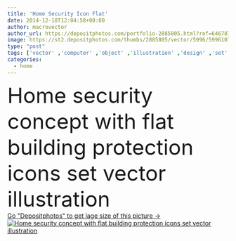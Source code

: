 ```yaml
---
title: 'Home Security Icon Flat'
date: 2014-12-10T12:04:58+00:00
author: macrovector
author_url: https://depositphotos.com/portfolio-2885805.html?ref=64678756
image: https://st2.depositphotos.com/thumbs/2885805/vector/5996/59961075/api_thumb_450.jpg?forcejpeg=true
type: "post"
tags: ['vector' ,'computer' ,'object' ,'illustration' ,'design' ,'set' ,'key' ,'decorative' ,'business' ,'sign' ,'protection' ,'technology' ,'scrapbook' ,'symbol' ,'elements' ,'concept' ,'icon' ,'building' ,'house' ,'home' ,'fingers' ,'flat' ,'shadow' ,'web' ,'camera' ,'door' ,'safety' ,'security' ,'lock' ,'collection' ,'website' ,'system' ,'shield' ,'site' ,'icons' ,'control' ,'police' ,'alarm' ,'safe' ,'surveillance' ,'emblem' ,'check' ,'secure' ,'thief' ,'padlock' ,'ladies' ,'burglar' ]
categories: 
  - home
---
```

<div aling="center">
            <font size="60"> Home security concept with flat building protection icons set vector illustration</font>   
</div>
<div>
    <a href='https://st2.depositphotos.com/thumbs/2885805/vector/5996/59961075/api_thumb_450.jpg?forcejpeg=true?ref=64678756' target=_blank > Go "Depositphotos" to get lage size of this picture ->
        <img href='https://st2.depositphotos.com/thumbs/2885805/vector/5996/59961075/api_thumb_450.jpg?forcejpeg=true?ref=64678756' src='https://st2.depositphotos.com/2885805/5996/v/950/depositphotos_59961075-stock-illustration-home-security-icon-flat.jpg?forcejpeg=true' alt='Home security concept with flat building protection icons set vector illustration' >
    </a>
</div>
